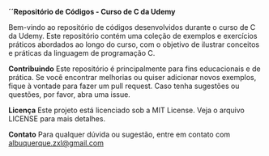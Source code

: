 **´´Repositório de Códigos - Curso de C da Udemy**

Bem-vindo ao repositório de códigos desenvolvidos durante o curso de C da Udemy. Este repositório contém uma coleção de exemplos e exercícios práticos abordados ao longo do curso, com o objetivo de ilustrar conceitos e práticas da linguagem de programação C.
 
**Contribuindo**
Este repositório é principalmente para fins educacionais e de prática. Se você encontrar melhorias ou quiser adicionar novos exemplos, fique à vontade para fazer um pull request. Caso tenha sugestões ou questões, por favor, abra uma issue.

**Licença**
Este projeto está licenciado sob a MIT License. Veja o arquivo LICENSE para mais detalhes.

**Contato**
Para qualquer dúvida ou sugestão, entre em contato com albuquerque.zxl@gmail.com
